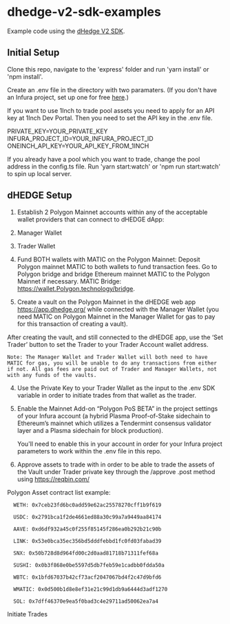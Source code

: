 # dhedge-v2-sdk-examples

Example code using the [dHedge V2 SDK](https://www.npmjs.com/package/@dhedge/v2-sdk).

## Initial Setup 

Clone this repo, navigate to the 'express' folder and run 'yarn install' or 'npm install'.

Create an .env file in the directory with two paramaters. (If you don't have an Infura project, set up one for free [here](https://app.infura.io/register).)

If you want to use 1Inch to trade pool assets you need to apply for an API key at 1Inch Dev Portal. Then you need to set the API key in the .env file.

PRIVATE_KEY=YOUR_PRIVATE_KEY
INFURA_PROJECT_ID=YOUR_INFURA_PROJECT_ID
ONEINCH_API_KEY=YOUR_API_KEY_FROM_1INCH

If you already have a pool which you want to trade, change the pool address in the config.ts file.
Run 'yarn start:watch' or 'npm run start:watch' to spin up local server.

## dHEDGE Setup
1. Establish 2 Polygon Mainnet accounts within any of the acceptable wallet providers that can connect to dHEDGE dApp: 

  1. Manager Wallet
  2. Trader Wallet

2. Fund BOTH wallets with MATIC on the Polygon Mainnet:
  Deposit Polygon mainnet MATIC to both wallets to fund transaction fees.
  Go to Polygon bridge and bridge Ethereum mainnet MATIC to the Polygon Mainnet if necessary.
  MATIC Bridge: https://wallet.Polygon.technology/bridge.

3. Create a vault on the Polygon Mainnet in the dHEDGE web app https://app.dhedge.org/ while connected with the Manager Wallet (you need MATIC on Polygon Mainnet in the Manager Wallet for gas to pay for this transaction of creating a vault).

  After creating the vault, and still connected to the dHEDGE app, use the ‘Set Trader’ button to set the Trader to your Trader Account wallet address.

    Note: The Manager Wallet and Trader Wallet will both need to have MATIC for gas, you will be unable to do any transactions from either if not. All gas fees are paid out of Trader and Manager Wallets, not with any funds of the vaults. 

4. Use the Private Key to your Trader Wallet as the input to the .env SDK variable in order to initiate trades from that wallet as the trader. 

5. Enable the Mainnet Add-on “Polygon PoS BETA” in the project settings of your Infura account (a hybrid Plasma Proof-of-Stake sidechain to Ethereum’s mainnet which utilizes a Tendermint consensus validator layer and a Plasma sidechain for block production).

    You'll need to enable this in your account in order for your Infura project parameters to work within the .env file in this repo. 

6. Approve assets to trade with  in order to be able to trade the assets of the Vault under Trader private key through the /approve .post method using https://reqbin.com/ 

  Polygon Asset contract list example:

      WETH: 0x7ceb23fd6bc0add59e62ac25578270cff1b9f619
   
      USDC: 0x2791bca1f2de4661ed88a30c99a7a9449aa84174
   
      AAVE: 0xd6df932a45c0f255f85145f286ea0b292b21c90b
   
      LINK: 0x53e0bca35ec356bd5dddfebbd1fc0fd03fabad39
   
      SNX: 0x50b728d8d964fd00c2d0aad81718b71311fef68a
   
      SUSHI: 0x0b3f868e0be5597d5db7feb59e1cadbb0fdda50a
   
      WBTC: 0x1bfd67037b42cf73acf2047067bd4f2c47d9bfd6
   
      WMATIC: 0x0d500b1d8e8ef31e21c99d1db9a6444d3adf1270
   
      SOL: 0x7dff46370e9ea5f0bad3c4e29711ad50062ea7a4
	
Initiate Trades
